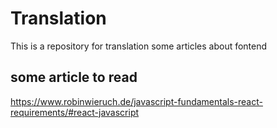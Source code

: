 # Translation
This is a repository for translation some articles about fontend
## some article to read
https://www.robinwieruch.de/javascript-fundamentals-react-requirements/#react-javascript

